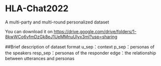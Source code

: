 # HLA-Chat2022
A multi-party and multi-round personalized  dataset

You can download it on https://drive.google.com/drive/folders/1-8kwWCo6vfmDzGk8eJ1UeMMnuUlyx3mI?usp=sharing


##Brief description of dataset format
u_sep：context
p_sep：personas of the speakers
resp_sep：personas of the responder
edge：the relationship between utterances and personas
